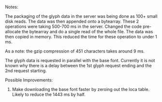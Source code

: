 Notes:

The packaging of the glyph data in the server was being done as 100+ small
disk reads. The data was then appended onto a bytearray. These 2 operations
were taking 500-700 ms in the server. Changed the code pre-allocate the
bytearray and do a single read of the whole file. The data was then copied
in memory. This reduced the time for these operation to under 1 ms.

As a note: the gzip compression of 451 characters takes around 9 ms.

The glyph data is requested in parallel with the base font. Currently it is
not known why there is a delay between the 1st glyph request ending and the
2nd request starting.

Possible Improvements:

1. Make downloading the base font faster by zeroing out the loca table. Likely
   to reduce the 1443 ms by half.
